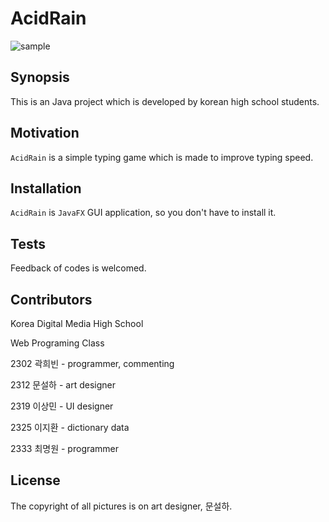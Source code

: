 # AcidRain

![sample](https://github.com/Acid-Rain/AcidRain/raw/master/src/sample/img/sample.png)

## Synopsis

This is an Java project which is developed by korean high school students.

## Motivation

`AcidRain` is a simple typing game which is made to improve typing speed.

## Installation

`AcidRain` is `JavaFX` GUI application, so you don't have to install it.

## Tests

Feedback of codes is welcomed.

## Contributors

Korea Digital Media High School

Web Programing Class

2302 곽희빈 - programmer, commenting

2312 문설하 - art designer

2319 이상민 - UI designer

2325 이지환 - dictionary data

2333 최명원 - programmer

## License

The copyright of all pictures is on art designer, 문설하.
